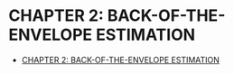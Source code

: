 # CHAPTER 2: BACK-OF-THE-ENVELOPE ESTIMATION

- [CHAPTER 2: BACK-OF-THE-ENVELOPE ESTIMATION](#chapter-2-back-of-the-envelope-estimation)

